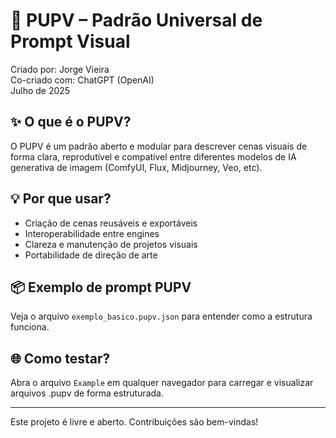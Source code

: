# 🧠 PUPV – Padrão Universal de Prompt Visual

Criado por: Jorge Vieira  
Co-criado com: ChatGPT (OpenAI)  
Julho de 2025

## ✨ O que é o PUPV?
O PUPV é um padrão aberto e modular para descrever cenas visuais de forma clara, reprodutível e compatível entre diferentes modelos de IA generativa de imagem (ComfyUI, Flux, Midjourney, Veo, etc).

## 💡 Por que usar?
- Criação de cenas reusáveis e exportáveis
- Interoperabilidade entre engines
- Clareza e manutenção de projetos visuais
- Portabilidade de direção de arte

## 📦 Exemplo de prompt PUPV
Veja o arquivo `exemplo_basico.pupv.json` para entender como a estrutura funciona.

## 🌐 Como testar?
Abra o arquivo `Example` em qualquer navegador para carregar e visualizar arquivos .pupv de forma estruturada.

---

Este projeto é livre e aberto. Contribuições são bem-vindas!

